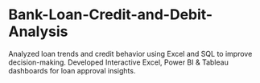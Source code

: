 # Bank-Loan-Credit-and-Debit-Analysis
Analyzed loan trends and credit behavior using Excel and SQL to improve decision-making. Developed Interactive Excel, Power BI &amp; Tableau dashboards for loan approval insights.
